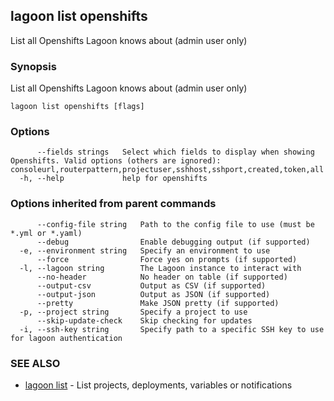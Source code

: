 ## lagoon list openshifts

List all Openshifts Lagoon knows about (admin user only)

### Synopsis

List all Openshifts Lagoon knows about (admin user only)

```
lagoon list openshifts [flags]
```

### Options

```
      --fields strings   Select which fields to display when showing Openshifts. Valid options (others are ignored): consoleurl,routerpattern,projectuser,sshhost,sshport,created,token,all
  -h, --help             help for openshifts
```

### Options inherited from parent commands

```
      --config-file string   Path to the config file to use (must be *.yml or *.yaml)
      --debug                Enable debugging output (if supported)
  -e, --environment string   Specify an environment to use
      --force                Force yes on prompts (if supported)
  -l, --lagoon string        The Lagoon instance to interact with
      --no-header            No header on table (if supported)
      --output-csv           Output as CSV (if supported)
      --output-json          Output as JSON (if supported)
      --pretty               Make JSON pretty (if supported)
  -p, --project string       Specify a project to use
      --skip-update-check    Skip checking for updates
  -i, --ssh-key string       Specify path to a specific SSH key to use for lagoon authentication
```

### SEE ALSO

* [lagoon list](lagoon_list.md)	 - List projects, deployments, variables or notifications

